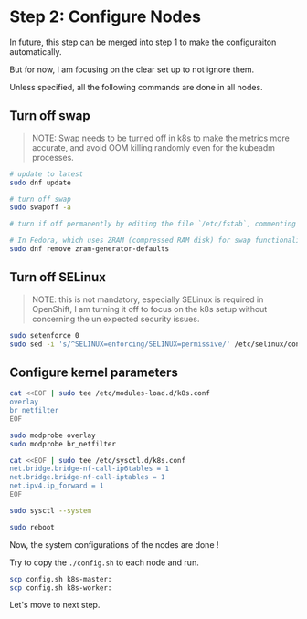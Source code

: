 # Step 2:  Configure Nodes

In future, this step can be merged into step 1 to make the configuraiton automatically.

But for now, I am focusing on the clear set up to not ignore them.

Unless specified, all the following commands are done in all nodes.

## Turn off swap

> NOTE: Swap needs to be turned off in k8s to make the metrics more accurate, and avoid OOM killing randomly even for the kubeadm processes.

```bash
# update to latest
sudo dnf update

# turn off swap
sudo swapoff -a

# turn if off permanently by editing the file `/etc/fstab`, commenting or deleting the line with swap

# In Fedora, which uses ZRAM (compressed RAM disk) for swap functionality, so remove the package:
sudo dnf remove zram-generator-defaults
```

## Turn off SELinux

> NOTE: this is not mandatory, especially SELinux is required in OpenShift, I am turning it off to focus on the k8s setup without concerning the un expected security issues.

```bash
sudo setenforce 0
sudo sed -i 's/^SELINUX=enforcing/SELINUX=permissive/' /etc/selinux/config
```

## Configure kernel parameters

```bash
cat <<EOF | sudo tee /etc/modules-load.d/k8s.conf
overlay
br_netfilter
EOF

sudo modprobe overlay
sudo modprobe br_netfilter

cat <<EOF | sudo tee /etc/sysctl.d/k8s.conf
net.bridge.bridge-nf-call-ip6tables = 1
net.bridge.bridge-nf-call-iptables = 1
net.ipv4.ip_forward = 1
EOF

sudo sysctl --system

sudo reboot
```

Now, the system configurations of the nodes are done !

Try to copy the `./config.sh` to each node and run.

```bash
scp config.sh k8s-master:
scp config.sh k8s-worker:
```

Let's move to next step.
